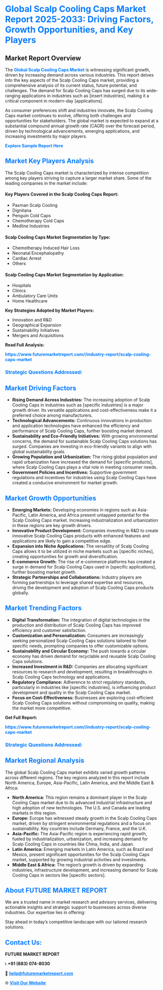 <h1 style="color: #007BFF;">Global Scalp Cooling Caps Market Report 2025-2033: Driving Factors, Growth Opportunities, and Key Players</h1>

<section id="overview">
<h2>Market Report Overview</h2>
<p>The <a href="https://www.futuremarketreport.com//industry-report/scalp-cooling-caps-market" style="color: #007BFF; text-decoration: none;"><strong>Global Scalp Cooling Caps Market</strong></a> is witnessing significant growth, driven by increasing demand across various industries. This report delves into the key aspects of the Scalp Cooling Caps market, providing a comprehensive analysis of its current status, future potential, and challenges. The demand for Scalp Cooling Caps has surged due to its wide-ranging applications in industries such as [insert industries], making it a critical component in modern-day [applications].</p>
<p>As consumer preferences shift and industries innovate, the Scalp Cooling Caps market continues to evolve, offering both challenges and opportunities for stakeholders. The global market is expected to expand at a substantial compound annual growth rate (CAGR) over the forecast period, driven by technological advancements, emerging applications, and increasing investments by major players.</p>
</section>

<section id="overview">
<p><a href="https://www.futuremarketreport.com//request-sample/reportId=77289" style="color: #007BFF; text-decoration: none;"><strong>Explore Sample Report Here</strong></a></p>
</section>

<section id="key-players">
<h2 style="color: #007BFF;">Market Key Players Analysis</h2>
<p>The Scalp Cooling Caps market is characterized by intense competition among key players striving to capture a larger market share. Some of the leading companies in the market include:</p>
<h4>Key Players Covered in the Scalp Cooling Caps Report:</h4>
<ul><li>Paxman Scalp Cooling</li><li>Dignitana</li><li>Penguin Cold Caps</li><li>Chemotherapy Cold Caps</li><li>Medline Industries</li></ul>
<h4>Scalp Cooling Caps Market Segmentation by Type:</h4>
<ul><li>Chemotherapy Induced Hair Loss</li><li>Neonatal Encephalopathy</li><li>Cardiac Arrest</li><li>Others</li></ul>

<h4>Scalp Cooling Caps Market Segmentation by Application:</h4>
<ul><li>Hospitals</li><li>Clinics</li><li>Ambulatory Care Units</li><li>Home Healthcare</li></ul>
<p><strong>Key Strategies Adopted by Market Players:</strong></p>
<ul>
<li>Innovation and R&D</li>
<li>Geographical Expansion</li>
<li>Sustainability Initiatives</li>
<li>Mergers and Acquisitions</li>
</ul>
</section>

<section>
<p><strong>Read Full Analysis: </strong></p><a href="https://www.futuremarketreport.com//industry-report/scalp-cooling-caps-market" style="color: #007BFF; text-decoration: none;"><strong>https://www.futuremarketreport.com//industry-report/scalp-cooling-caps-market</strong></a>
<h3 style="color: #007BFF;">Strategic Questions Addressed:</h3>
</section>

<section id="driving-factors">
<h2 style="color: #007BFF;">Market Driving Factors</h2>
<ul>
<li><strong>Rising Demand Across Industries:</strong> The increasing adoption of Scalp Cooling Caps in industries such as [specific industries] is a major growth driver. Its versatile applications and cost-effectiveness make it a preferred choice among manufacturers.</li>
<li><strong>Technological Advancements:</strong> Continuous innovations in production and application technologies have enhanced the efficiency and performance of Scalp Cooling Caps, further boosting market demand.</li>
<li><strong>Sustainability and Eco-Friendly Initiatives:</strong> With growing environmental concerns, the demand for sustainable Scalp Cooling Caps solutions has surged. Companies are investing in eco-friendly variants to align with global sustainability goals.</li>
<li><strong>Growing Population and Urbanization:</strong> The rising global population and rapid urbanization have increased the demand for [specific products], where Scalp Cooling Caps plays a vital role in meeting consumer needs.</li>
<li><strong>Government Policies and Incentives:</strong> Supportive government regulations and incentives for industries using Scalp Cooling Caps have created a conducive environment for market growth.</li>
</ul>
</section>

<section id="growth-opportunities">
<h2 style="color: #007BFF;">Market Growth Opportunities</h2>
<ul>
<li><strong>Emerging Markets:</strong> Developing economies in regions such as Asia-Pacific, Latin America, and Africa present untapped potential for the Scalp Cooling Caps market. Increasing industrialization and urbanization in these regions are key growth drivers.</li>
<li><strong>Innovative Product Development:</strong> Companies investing in R&D to create innovative Scalp Cooling Caps products with enhanced features and applications are likely to gain a competitive edge.</li>
<li><strong>Expansion into Niche Applications:</strong> The versatility of Scalp Cooling Caps allows it to be utilized in niche markets such as [specific niches], creating opportunities for growth and diversification.</li>
<li><strong>E-commerce Growth:</strong> The rise of e-commerce platforms has created a surge in demand for Scalp Cooling Caps used in [specific applications], further boosting market growth.</li>
<li><strong>Strategic Partnerships and Collaborations:</strong> Industry players are forming partnerships to leverage shared expertise and resources, driving the development and adoption of Scalp Cooling Caps products globally.</li>
</ul>
</section>

<section id="trending-factors">
<h2 style="color: #007BFF;">Market Trending Factors</h2>
<ul>
<li><strong>Digital Transformation:</strong> The integration of digital technologies in the production and distribution of Scalp Cooling Caps has improved efficiency and customer satisfaction.</li>
<li><strong>Customization and Personalization:</strong> Consumers are increasingly seeking personalized Scalp Cooling Caps solutions tailored to their specific needs, prompting companies to offer customizable options.</li>
<li><strong>Sustainability and Circular Economy:</strong> The push towards a circular economy has driven demand for recyclable and reusable Scalp Cooling Caps solutions.</li>
<li><strong>Increased Investment in R&D:</strong> Companies are allocating significant resources to research and development, resulting in breakthroughs in Scalp Cooling Caps technology and applications.</li>
<li><strong>Regulatory Compliance:</strong> Adherence to strict regulatory standards, particularly in industries like [specific industries], is influencing product development and quality in the Scalp Cooling Caps market.</li>
<li><strong>Focus on Cost-Effectiveness:</strong> Businesses are exploring cost-efficient Scalp Cooling Caps solutions without compromising on quality, making the market more competitive.</li>
</ul>
</section>

<section>
<p><strong>Get Full Report: </strong></p><a href="https://www.futuremarketreport.com//industry-report/scalp-cooling-caps-market" style="color: #007BFF; text-decoration: none;"><strong>https://www.futuremarketreport.com//industry-report/scalp-cooling-caps-market</strong></a>
<h3 style="color: #007BFF;">Strategic Questions Addressed:</h3>
</section>


<section id="regional-analysis">
<h2 style="color: #007BFF;">Market Regional Analysis</h2>
<p>The global Scalp Cooling Caps market exhibits varied growth patterns across different regions. The key regions analyzed in this report include North America, Europe, Asia-Pacific, Latin America, and the Middle East & Africa:</p>
<ul>
<li><strong>North America:</strong> This region remains a dominant player in the Scalp Cooling Caps market due to its advanced industrial infrastructure and high adoption of new technologies. The U.S. and Canada are leading markets in this region.</li>
<li><strong>Europe:</strong> Europe has witnessed steady growth in the Scalp Cooling Caps market, driven by stringent environmental regulations and a focus on sustainability. Key countries include Germany, France, and the U.K.</li>
<li><strong>Asia-Pacific:</strong> The Asia-Pacific region is experiencing rapid growth, fueled by industrialization, urbanization, and increasing demand for Scalp Cooling Caps in countries like China, India, and Japan.</li>
<li><strong>Latin America:</strong> Emerging markets in Latin America, such as Brazil and Mexico, present significant opportunities for the Scalp Cooling Caps market, supported by growing industrial activities and investments.</li>
<li><strong>Middle East & Africa:</strong> The region’s growth is driven by expanding industries, infrastructure development, and increasing demand for Scalp Cooling Caps in sectors like [specific sectors].</li>
</ul>
</section>

<footer>
<h2 style="color: #007BFF;">About FUTURE MARKET REPORT</h2>
<p>We are a trusted name in market research and advisory services, delivering actionable insights and strategic support to businesses across diverse industries. Our expertise lies in offering:</p>

<p>Stay ahead in today’s competitive landscape with our tailored research solutions.</p>

<h2 style="color: #007BFF;">Contact Us:</h2>
<p><strong>FUTURE MARKET REPORT</strong></p>
<p>📞 <strong>+91 (883) 074-8030</strong></p>
<p>📧 <strong><a href="mailto:help@futuremarketreport.com" style="color: #007BFF;">help@futuremarketreport.com</a></strong></p>
<p>🌐 <strong><a href="https://www.futuremarketreport.com/" style="color: #007BFF;">Visit Our Website</a></strong></p>
</footer>